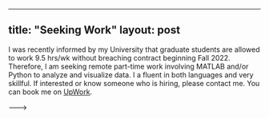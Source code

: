
---
title: "Seeking Work"
layout: post
---

I was recently informed by my University that graduate students are allowed to work 9.5 hrs/wk without breaching contract beginning Fall 2022. 
Therefore, I am seeking remote part-time work involving MATLAB and/or Python to analyze and visualize data. I a fluent in both languages and 
very skillful. If interested or know someone who is hiring, please contact me. You can book me on [UpWork](https://www.upwork.com/freelancers/~016adcf90a250f8ad2?viewMode=1).

--->
